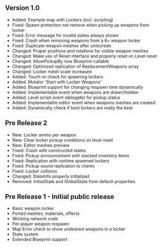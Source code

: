 Version 1.0
--------------------------------------
- Added: Example map with Lockers (incl. scripting)
- Fixed: Spawn protection not remove when picking up weapons from locker
- Fixed: Error message for invalid states always shown
- Fixed: Crash when removing weapons from a 6+ weapon locker
- Fixed: Duplicate weapon meshes after undo/redo
- Changed: Proper positions and rotations for visible weapon meshes
- Changed: Make use of Reset interface and properly reset on Level reset
- Changed: AllowPickupBy now Blueprint-callable
- Changed: Optimized replication of ReplacementWeapons array
- Changed: Locker mesh scale increased
- Added: Touch re-check for spawning lockers
- Added: Mutator 'Start with Locker Weapons'
- Added: Blueprint support for changing respawn time dynamically
- Added: Implementable event when weapons are drawn/hidden
- Added: Level script event (delegate) for pickup status
- Added: Implementable editor event when weapons meshes are created
- Added: Dynamically check if best lockers are really the best

Pre Release 2
--------------------------------------
- New: Locker ammo per weapon
- New: Clear locker pickup conditions on level reset
- New: Editor meshes preview
- Fixed: Crash with constructed states
- Fixed: Pickup announcement with stacked inventory items
- Fixed: Replication with runtime spawned lockers
- Fixed: Pickup sound replication to clients
- Fixed: Locker collision
- Changed: StateInfo properly initialized
- Removed: InitialState and GlobalState from default properties

Pre Release 1 - Initial public release
--------------------------------------
- Basic weapon locker
- Ported meshes, materials, effects
- Working network code
- Per-player weapon respawn
- Map Error check to show undesired weapons in a locker
- State system
- Extended Blueprint support
